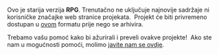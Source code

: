 Ovo je starija verzija **RPG**. Trenutačno ne uključuje najnovije sadržaje ni korisničke značajke web stranice projekata.  Projekt će biti privremeno dostupan u [ovom](images/RPG.pdf) formatu prije nego se arhivira. 

Trebamo vašu pomoć kako bi ažurirali i preveli ovakve projekte!  Ako ste nam u mogućnosti pomoći, molimo [javite nam se ovdje](https://rpf.io/translators).
